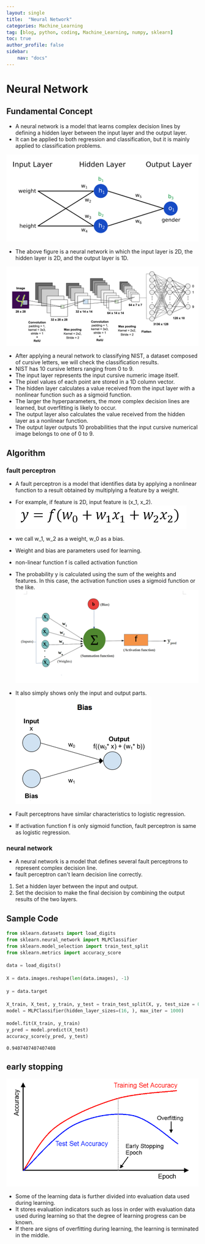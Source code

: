 ```yaml
---
layout: single
title:  "Neural Network"
categories: Machine_Learning
tag: [blog, python, coding, Machine_Learning, numpy, sklearn]
toc: true
author_profile: false
sidebar:
    nav: "docs"
---
```


# Neural Network

## Fundamental Concept

- A neural network is a model that learns complex decision lines by defining a hidden layer between the input layer and the output layer.
- It can be applied to both regression and classification, but it is mainly applied to classification problems.

![img](/images/2022-04-03-Neural_Network/simple_neural_network.png)

- The above figure is a neural network in which the input layer is 2D, the hidden layer is 2D, and the output layer is 1D.

![img](/images/2022-04-03-Neural_Network/NIST_neural_network.png)

- After applying a neural network to classifying NIST, a dataset composed of cursive letters, we will check the classification results.
- NIST has 10 cursive letters ranging from 0 to 9.
- The input layer represents the input cursive numeric image itself.
- The pixel values of each point are stored in a 1D column vector.
- The hidden layer calculates a value received from the input layer with a nonlinear function such as a sigmoid function.
- The larger the hyperparameters, the more complex decision lines are learned, but overfitting is likely to occur.
- The output layer also calculates the value received from the hidden layer as a nonlinear function.
- The output layer outputs 10 probabilities that the input cursive numerical image belongs to one of 0 to 9.

## Algorithm

### fault perceptron

- A fault perceptron is a model that identifies data by applying a nonlinear function to a result obtained by multiplying a feature by a weight.
- For example, if feature is 2D, input feature is (x_1, x_2).
![img](/images/2022-04-03-Neural_Network/fault_perceptron.png)
- we call w_1, w_2 as a weight, w_0 as a bias.
- Weight and bias are parameters used for learning.
- non-linear function f is called activation function
- The probability y is calculated using the sum of the weights and features. In this case, the activation function uses a sigmoid function or the like.
![img](/images/2022-04-03-Neural_Network/activation_function.png)
- It also simply shows only the input and output parts.
![img](/images/2022-04-03-Neural_Network/simple_activation_function.png)


- Fault perceptrons have similar characteristics to logistic regression.
- If activation function f is only sigmoid function, fault perceptron is same as logistic regression.

### neural network

- A neural network is a model that defines several fault perceptrons to represent complex decision line.
- fault perceptron can't learn decision line correctly.
1. Set a hidden layer between the input and output.
2. Set the decision to make the final decision by combining the output results of the two layers.

## Sample Code


```python
from sklearn.datasets import load_digits
from sklearn.neural_network import MLPClassifier
from sklearn.model_selection import train_test_split
from sklearn.metrics import accuracy_score

data = load_digits()

X = data.images.reshape(len(data.images), -1)

y = data.target

X_train, X_test, y_train, y_test = train_test_split(X, y, test_size = 0.3)
model = MLPClassifier(hidden_layer_sizes=(16, ), max_iter = 1000)

model.fit(X_train, y_train)
y_pred = model.predict(X_test)
accuracy_score(y_pred, y_test)
```




    0.9407407407407408



## early stopping

![img](/images/2022-04-03-Neural_Network/early_stopping.png)
- Some of the learning data is further divided into evaluation data used during learning.
- It stores evaluation indicators such as loss in order with evaluation data used during learning so that the degree of learning progress can be known.
- If there are signs of overfitting during learning, the learning is terminated in the middle.
